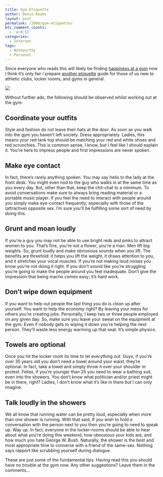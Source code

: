 ```yaml
---
title: Gym Etiquette
author: Devin Reams
layout: post
permalink: /2006/gym-etiquette/
btc_comment_counts:
  - 'a:0:{}'
categories:
  - Internet
tags:
  - Noteworthy
  - Personal
---
```

Since everyone who reads this will likely be finding [happiness at a gym][1] now I think it&#8217;s only fair I prepare [another etiquette][2] guide for those of us new to athletic clubs, locker rooms, and gyms in general.

<img src="http://devinreams.com/wp-content/uploads/2006/11/bikes.jpg" align="center" />

Without further ado, the following should be observed whilst working out at the gym:

## Coordinate your outfits

Style and fashion do not leave their hats at the door. As soon as you walk into the gym you haven&#8217;t left society. Dress appropriately. Ladies, this means your red tank top should be matching your red and white shoes and red scrunchies. This is common sense, I know, but I feel like I should explain it. You&#8217;re here to impress people and first impressions are never spoken.

## Make eye contact

In fact, there&#8217;s rarely anything spoken. You may say hello to the lady at the front desk. You might even nod to the guy who walks in at the same time as you every day. But, other than that, keep the chit-chat to a minimum. To avoid conversations make sure to always bring reading material or a portable music player. If you feel the need to interact with people around you simply make eye-contact frequently; especially with those of the (attractive) opposite sex. I&#8217;m sure you&#8217;ll be fulfilling some sort of need by doing this.

## Grunt and moan loudly

If you&#8217;re a guy you may not be able to use bright reds and pinks to attract women to you. That&#8217;s fine, you&#8217;re not a flower, you&#8217;re a man. Men lift big weights. So, grunt loudly and make obnoxious sounds when you lift. The benefits are threefold: it helps you lift the weight, it draws attention to you, and it stretches your vocal muscles. If you&#8217;re not making loud noises you know you&#8217;re not doing it right. If you don&#8217;t sound like you&#8217;re struggling you&#8217;re going to make the people around you feel inadequate. Don&#8217;t give the impression that being macho comes easy; it&#8217;s hard work.

## Don&#8217;t wipe down equipment

If you want to help out people the last thing you do is clean up after yourself. You want to help the economy right? By leaving your mess for others you&#8217;re creating jobs. Personally, I keep two or three people employed on any given day. So, make sure you leave your sweat on the equipment at the gym. Even if nobody gets to wiping it down you&#8217;re helping the next person. They&#8217;ll waste less energy warming up that seat. It&#8217;s simple physics.

## Towels are optional

Once you hit the locker room its time to let everything out. Guys, if you&#8217;re over 35 years old you don&#8217;t need a towel around your waist, they&#8217;re optional. In fact, take a towel and simply throw it over your shoulder in protest. Fellas, if you&#8217;re younger than 25 you need to wear a bathing suit, even into the showers. You don&#8217;t know what politician and/or priest might be in there, right? Ladies, I don&#8217;t know what it&#8217;s like in there but I can only imagine.

## Talk loudly in the showers

We all know that running water can be pretty loud, especially when more than one shower is running. With that said, If you wish to hold a conversation with the person next to you then you&#8217;re going to need to speak up. Way up. In fact, everyone in the locker-rooms should be able to hear about what you&#8217;re doing this weekend, how obnoxious your kids are, and how much you hate George W. Bush. Naturally, the shower is the best and most appropriate time to converse with a friend of the same-sex. Nothing says rapport like scrubbing yourself during dialogue.

These are just some of the fundamental tips. Having read this you should have no trouble at the gym now. Any other suggestions? Leave them in the comments&#8230;

 [1]: https://devin.reams.me/2006/exercise-equals-happiness/
 [2]: https://devin.reams.me/2006/college-etiquette/